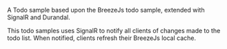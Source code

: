 A Todo sample based upon the BreezeJs todo sample, extended with SignalR and Durandal.

This todo samples uses SignalR to notify all clients of changes made to the todo list.
When notified, clients refresh their BreezeJs local cache.